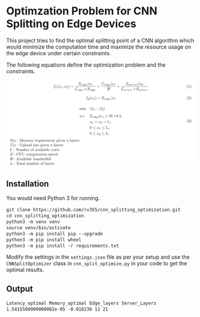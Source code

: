 # Optimzation Problem for CNN Splitting on Edge Devices

This project tries to find the optimal splitting point of a CNN algorithm which would minimize the computation time and maximize the resource usage on the edge device under certain constraints.

The following equations define the optimization problem and the constraints.

![Optimization Problem](problem.png)

## Installation

You would need Python 3 for running.

```
git clone https://github.com/rv355/cnn_splitting_optimization.git
cd cnn_splitting_optimization
python3 -m venv venv
source venv/bin/activate
python3 -m pip install pip --upgrade
python3 -m pip install wheel
python3 -m pip install -r requirements.txt
```

Modify the settings in the `settings.json` file as per your setup and use the `CNNSplitOptimizer` class in `cnn_split_optimize.py` in your code to get the optimal results.

## Output
```
Latency_optimal Memory_optimal Edge_layers Server_Layers
1.5415500000000002e-05 -0.016236 11 21
```